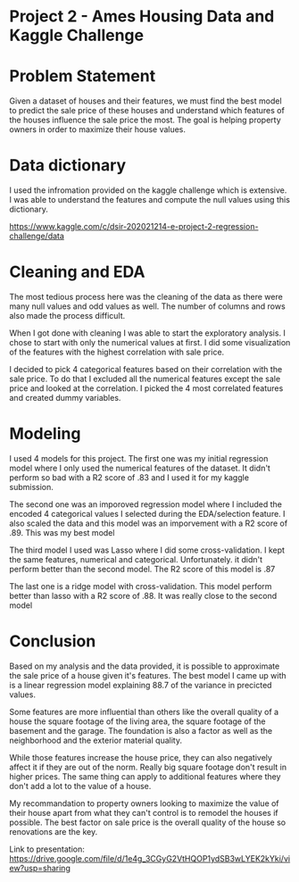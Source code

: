 # Project 2 - Ames Housing Data and Kaggle Challenge


# Problem Statement

Given a dataset of houses and their features, we must find the best model 
to predict the sale price of these houses and understand which features of the
houses influence the sale price the most. 
The goal is helping property owners in order to maximize their house values.


# Data dictionary 

I used the infromation provided on the kaggle challenge which is extensive.
I was able to understand the features and compute the null values using this
dictionary.

https://www.kaggle.com/c/dsir-202021214-e-project-2-regression-challenge/data


# Cleaning and EDA

The most tedious process here was the cleaning of the data as there were many
null values and odd values as well. The number of columns and rows also made
the process difficult. 

When I got done with cleaning I was able to start the 
exploratory analysis. I chose to start with only the numerical values at first.
I did some visualization of the features with the highest correlation with 
sale price. 

I decided to pick 4 categorical features based on their correlation with the
sale price. To do that I excluded all the numerical features except the sale
price and looked at the correlation. I picked the 4 most correlated features
and created dummy variables.


# Modeling 

I used 4 models for this project. The first one was my initial regression model
where I only used the numerical features of the dataset. It didn't perform so 
bad with a R2 score of .83 and I used it for my kaggle submission.

The second one was an imporoved regression model where I included the encoded 4 categorical 
values I selected during the EDA/selection feature. I also scaled the data and this model 
was an imporvement with a R2 score of .89. This was my best model

The third model I used was Lasso where I did some cross-validation. I kept the same features,
numerical and categorical. Unfortunately. it didn't perform better than the second model.
The R2 score of this model is .87

The last one is a ridge model with cross-validation. This model perform better than 
lasso with a R2 score of .88. It was really close to the second model


# Conclusion 

Based on my analysis and the data provided, it is possible to approximate the sale price of a house given it's features. The best model I came up with is a linear regression model explaining 88.7 of the variance in precicted values.

Some features are more influential than others like the overall quality of a house the square footage of the living area, the square footage of the basement and the garage. The foundation is also a factor as well as the neighborhood and the exterior material quality.

While those features increase the house price, they can also negatively affect it if they are out of the norm. Really big square footage don't result in higher prices. The same thing can apply to additional features where they don't add a lot to the value of a house.

My recommandation to property owners looking to maximize the value of their house apart from what they can't control is to remodel the houses if possible. The best factor on sale price is the overall quality of the house so renovations are the key.



Link to presentation:
https://drive.google.com/file/d/1e4g_3CGyG2VtHQOP1ydSB3wLYEK2kYki/view?usp=sharing
